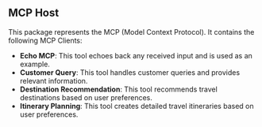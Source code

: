## MCP Host

This package represents the MCP (Model Context Protocol). It contains the following MCP Clients:
- **Echo MCP**: This tool echoes back any received input and is used as an example.
- **Customer Query**: This tool handles customer queries and provides relevant information.
- **Destination Recommendation**: This tool recommends travel destinations based on user preferences.
- **Itinerary Planning**: This tool creates detailed travel itineraries based on user preferences.
